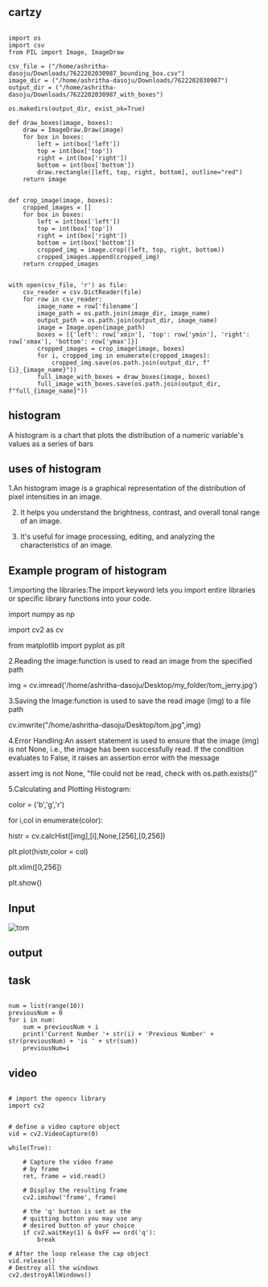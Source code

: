 ## cartzy
```

import os
import csv
from PIL import Image, ImageDraw

csv_file = ("/home/ashritha-dasoju/Downloads/7622202030987_bounding_box.csv")
image_dir = ("/home/ashritha-dasoju/Downloads/7622202030987")
output_dir = ("/home/ashritha-dasoju/Downloads/7622202030987_with_boxes")

os.makedirs(output_dir, exist_ok=True)

def draw_boxes(image, boxes):
    draw = ImageDraw.Draw(image)
    for box in boxes:
        left = int(box['left'])
        top = int(box['top'])
        right = int(box['right'])
        bottom = int(box['bottom'])
        draw.rectangle([left, top, right, bottom], outline="red")
    return image


def crop_image(image, boxes):
    cropped_images = []
    for box in boxes:
        left = int(box['left'])
        top = int(box['top'])
        right = int(box['right'])
        bottom = int(box['bottom'])
        cropped_img = image.crop((left, top, right, bottom))
        cropped_images.append(cropped_img)
    return cropped_images


with open(csv_file, 'r') as file:
    csv_reader = csv.DictReader(file)
    for row in csv_reader:
        image_name = row['filename']
        image_path = os.path.join(image_dir, image_name)
        output_path = os.path.join(output_dir, image_name)
        image = Image.open(image_path)
        boxes = [{'left': row['xmin'], 'top': row['ymin'], 'right': row['xmax'], 'bottom': row['ymax']}]
        cropped_images = crop_image(image, boxes)
        for i, cropped_img in enumerate(cropped_images):
            cropped_img.save(os.path.join(output_dir, f"{i}_{image_name}"))  
        full_image_with_boxes = draw_boxes(image, boxes)
        full_image_with_boxes.save(os.path.join(output_dir, f"full_{image_name}"))
```

## histogram
A histogram is a chart that plots the distribution of a numeric variable's values as a series of bars

## uses of histogram

1.An histogram image is a graphical representation of the distribution of pixel intensities in an image.

2. It helps you understand the brightness, contrast, and overall tonal range of an image.

3. It's useful for image processing, editing, and analyzing the characteristics of an image.

## Example program of histogram

1.importing the libraries:The import keyword lets you import entire libraries or specific library functions into your code.

import numpy as np

import cv2 as cv

from matplotlib import pyplot as plt

2.Reading the image:function is used to read an image from the specified path
 
img = cv.imread('/home/ashritha-dasoju/Desktop/my_folder/tom_jerry.jpg')

3.Saving the Image:function is used to save the read image (img) to a file path 

cv.imwrite("/home/ashritha-dasoju/Desktop/tom.jpg",img)

4.Error Handling:An assert statement is used to ensure that the image (img) is not None, i.e., the image has been successfully read. If the condition evaluates to False, it raises an assertion error with the message

assert img is not None, "file could not be read, check with os.path.exists()"

5.Calculating and Plotting Histogram:

color = ('b','g','r')

for i,col in enumerate(color):

 histr = cv.calcHist([img],[i],None,[256],[0,256])
 
 plt.plot(histr,color = col)
 
 plt.xlim([0,256])

 plt.show()

 ## Input

![tom](https://github.com/ashrithadasoju/Exp/assets/169047414/4bcb3bce-30cb-4a57-851e-0b4d24d32c33)

## output



## task
```

num = list(range(10))
previousNum = 0
for i in num:
    sum = previousNum + i
    print('Current Number '+ str(i) + 'Previous Number' + str(previousNum) + 'is ' + str(sum))
    previousNum=i
```

## video
```

# import the opencv library 
import cv2 


# define a video capture object 
vid = cv2.VideoCapture(0) 

while(True): 
	
	# Capture the video frame 
	# by frame 
	ret, frame = vid.read() 

	# Display the resulting frame 
	cv2.imshow('frame', frame) 
	
	# the 'q' button is set as the 
	# quitting button you may use any 
	# desired button of your choice 
	if cv2.waitKey(1) & 0xFF == ord('q'): 
		break

# After the loop release the cap object 
vid.release() 
# Destroy all the windows 
cv2.destroyAllWindows()
```
